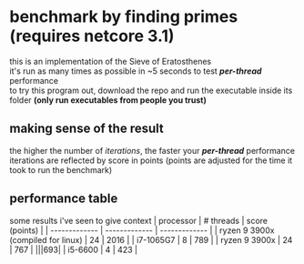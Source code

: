 # benchmark by finding primes (requires netcore 3.1)
this is an implementation of the Sieve of Eratosthenes\
it's run as many times as possible in ~5 seconds to test ***per-thread*** performance\
to try this program out, download the repo and run the executable inside its folder **(only run executables from people you trust)**

## making sense of the result
the higher the number of *iterations*, the faster your ***per-thread*** performance\
iterations are reflected by score in points (points are adjusted for the time it took to run the benchmark)

## performance table
some results i've seen to give context
| processor  | # threads | score (points) |
| ------------- | ------------- | ------------- |
| ryzen 9 3900x (compiled for linux) | 24 | 2016 |
| i7-1065G7 | 8 | 789 |
| ryzen 9 3900x | 24 | 767 |
|||693|
| i5-6600 | 4 | 423 |
